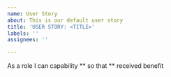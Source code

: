 ```yaml
---
name: User Story
about: This is our default user story
title: 'USER STORY: <TITLE>'
labels: ''
assignees: ''

---
```


As a role I can capability ** so that ** received benefit
